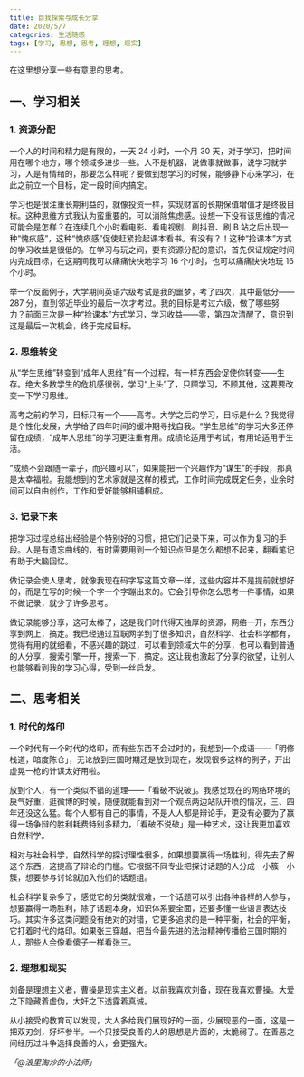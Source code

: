 ```yaml
---
title: 自我探索与成长分享
date: 2020/5/7
categories: 生活随感
tags: [学习, 思想, 思考, 理想, 现实]
---
```


在这里想分享一些有意思的思考。

## 一、学习相关


### 1. 资源分配


一个人的时间和精力是有限的，一天 24 小时，一个月 30 天，对于学习，把时间用在哪个地方，哪个领域多进步一些。人不是机器，说做事就做事，说学习就学习，人是有情绪的，那要怎么样呢？要做到想学习的时候，能够静下心来学习，在此之前立一个目标，定一段时间内搞定。

学习也是很注重长期利益的，就像投资一样，实现财富的长期保值增值才是终极目标。这种思维方式我认为蛮重要的，可以消除焦虑感。设想一下没有该思维的情况可能会是怎样？在连续几个小时看电影、看电视剧、刷抖音、刷 B 站之后出现一种“愧疚感”，这种“愧疚感”促使赶紧捡起课本看书。有没有？！这种“捡课本”方式的学习收益是很低的。在学习与玩之间，要有资源分配的意识，首先保证规定时间内完成目标，在这期间我可以痛痛快快地学习 16 个小时，也可以痛痛快快地玩 16 个小时。

举一个反面例子，大学期间英语六级考试是我的噩梦，考了四次，其中最低分—— 287 分，直到邻近毕业的最后一次才考过。我的目标是考过六级，做了哪些努力？前面三次是一种“捡课本”方式学习，学习收益——零，第四次清醒了，意识到这是最后一次机会，终于完成目标。

### 2. 思维转变


从“学生思维”转变到“成年人思维”有一个过程，有一样东西会促使你转变——生存。绝大多数学生的危机感很弱，学习“上头”了，只顾学习，不顾其他，这要要改变一下学习思维。

高考之前的学习，目标只有一个——高考。大学之后的学习，目标是什么？我觉得是个性化发展，大学给了四年时间的缓冲期寻找自我。“学生思维”的学习大多还停留在成绩，“成年人思维”的学习更注重有用。成绩论适用于考试，有用论适用于生活。

“成绩不会跟随一辈子，而兴趣可以”，如果能把一个兴趣作为“谋生”的手段，那真是太幸福啦。我能想到的艺术家就是这样的模式，工作时间完成既定任务，业余时间可以自由创作，工作和爱好能够相辅相成。

### 3. 记录下来


把学习过程总结出经验是个特别好的习惯，把它们记录下来，可以作为复习的手段。人是有遗忘曲线的，有时需要用到一个知识点但是怎么都想不起来，翻看笔记有助于大脑回忆。


做记录会使人思考，就像我现在码字写这篇文章一样，这些内容并不是提前就想好的，而是在写的时候一个字一个字蹦出来的。它会引导你怎么思考一件事情，如果不做记录，就少了许多思考。


做记录能够分享，这可太棒了，这是我们时代得天独厚的资源，网络一开，东西分享到网上，搞定。我已经通过互联网学到了很多知识，自然科学、社会科学都有，觉得有用的就细看，不感兴趣的跳过，可以看到领域大牛的分享，也可以看到普通的人分享，搜索引擎一开，搜索一下，搞定。这让我也激起了分享的欲望，让别人也能够看到我的学习心得，受到一丝启发。


## 二、思考相关


### 1. 时代的烙印


一个时代有一个时代的烙印，而有些东西不会过时的，我想到一个成语——「明修栈道，暗度陈仓」，无论放到三国时期还是放到现在，发现很多这样的例子，开出虚晃一枪的计谋太好用啦。


放到个人，有一个类似不错的道理——「看破不说破」。我感觉现在的网络环境的戾气好重，逛微博的时候，随便就能看到对一个观点两边站队开喷的情况，三、四年还没这么猛。每个人都有自己的事情，不是人人都是辩论手，更没有必要为了赢得一场争辩的胜利耗费特别多精力，「看破不说破」是一种艺术，这让我更加喜欢自然科学。


相对与社会科学，自然科学的探讨理性很多，如果想要赢得一场胜利，得先去了解这个东西，这提高了辩论的门槛。它根据不同专业把探讨话题的人分成一小簇一小簇，想要参与讨论就加入他们的话题组。


社会科学复杂多了，感觉它的分类就很难，一个话题可以引出各种各样的人参与，想要赢得一场胜利，除了话题本身，知识体系要全面，还要多懂一些语言表达技巧。其实许多这类问题没有绝对的对错，它更多追求的是一种平衡，社会的平衡，它打着时代的烙印。如果张三穿越，把当今最先进的法治精神传播给三国时期的人，那些人会像看傻子一样看张三。


### 2. 理想和现实


刘备是理想主义者，曹操是现实主义者。以前我喜欢刘备，现在我喜欢曹操。大爱之下隐藏着虚伪，大奸之下透露着真诚。


从小接受的教育可以发现，大人多给我们展现好的一面，少展现恶的一面，这是一把双刃剑，好坏参半。一个只接受良善的人的思想是片面的，太脆弱了。在善恶之间经历过斗争选择良善的人，会更强大。


_「@浪里淘沙的小法师」_
